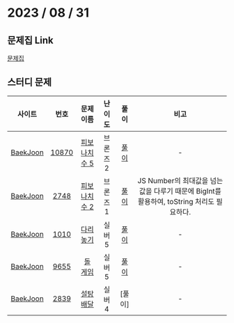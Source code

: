 # 2023 / 08 / 31

## 문제집 Link

[문제집](https://github.com/tony9402/baekjoon/tree/main/dynamic_programming_1)

## 스터디 문제

|                사이트                |                      번호                      |                       문제 이름                        | 난이도  |  풀이  | 비고 |
| :----------------------------------: | :--------------------------------------------: | :----------------------------------------------------: | :-----: | :----: | :--: |
| [BaekJoon](https://www.acmicpc.net/) | [10870](https://www.acmicpc.net/problem/10870) | [피보나치 수 5](https://www.acmicpc.net/problem/10870) | 브론즈2 | [풀이](../../../../BaekJoon/Solutions/10870_피보나치_수_5/) |  -   |
| [BaekJoon](https://www.acmicpc.net/) |  [2748](https://www.acmicpc.net/problem/2748)  | [피보나치 수 2](https://www.acmicpc.net/problem/2748)  | 브론즈1 | [풀이](../../../../BaekJoon/Solutions/2748_피보나치_수_2) |  JS Number의 최대값을 넘는 값을 다루기 때문에 BigInt를 활용하여, toString 처리도 필요하다.   |
| [BaekJoon](https://www.acmicpc.net/) |  [1010](https://www.acmicpc.net/problem/1010)  |   [다리 놓기](https://www.acmicpc.net/problem/1010)    |  실버5  | [풀이](../../../../BaekJoon/Solutions/1010_다리_놓기) |  -   |
| [BaekJoon](https://www.acmicpc.net/) |  [9655](https://www.acmicpc.net/problem/9655)  |    [돌 게임](https://www.acmicpc.net/problem/9655)     |  실버5  | [풀이](../../../../BaekJoon/Solutions/9655_돌_게임) |  -   |
| [BaekJoon](https://www.acmicpc.net/) |  [2839](https://www.acmicpc.net/problem/2839)  |   [설탕 배달](https://www.acmicpc.net/problem/2839)    |  실버4  | [풀이] |  -   |
